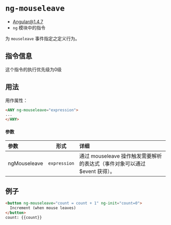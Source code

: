 # `ng-mouseleave`
- Angular@1.4.7
- `ng` 模块中的指令

为 `mouseleave` 事件指定之定义行为。

## 指令信息

这个指令的执行优先级为0级

## 用法

用作属性：

``` html
<ANY ng-mouseleave="expression">
...
</ANY>
```

#### 参数

| 参数 | 形式 | 详细 |
|:----|:---:|:----|
|ngMouseleave|`expression`| 通过 mouseleave 操作触发需要解析的表达式（事件对象可以通过 $event 获得）。|


## 例子

``` html
<button ng-mouseleave="count = count + 1" ng-init="count=0">
  Increment (when mouse leaves)
</button>
count: {{count}}
```
